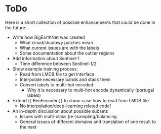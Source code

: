 # ToDo

Here is a short collection of possible enhancements that could be done in the future:
- Write how BigEarthNet was created
    - What cloud/shadowy patches mean
    - What current issues are with the labels
    - Some documentation about the outlier regions
- Add information about Sentinel-1
    - Time difference between Sentinel-1/2
- Show example training process:
    - Read from LMDB file to get Interface
    - Interpolate necessary bands and stack them
    - Convert labels to multi-hot encoded
        - Why it is necessary to multi-hot encode dynamically (portugal labels)
- Extend {{ BenEncoder }} to show-case how to read from LMDB file
    - No interpolation/deep-learning related code!
- An in-depth discussion about possible subsets
    - Issues with multi-class (re-)sampling/balancing
    - General issues of different domains and translation of one result to the next
